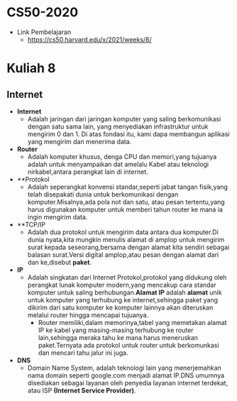 # CS50-2020
- Link Pembelajaran
    - https://cs50.harvard.edu/x/2021/weeks/8/

# Kuliah 8
## Internet

- **Internet** 
    - Adalah jaringan dari jaringan komputer yang saling berkomunikasi dengan satu sama lain, yang menyediakan infrastruktur untuk mengirim 0 dan 1. Di atas fondasi itu, kami dapa membangun aplikasi yang mengirim dan menerima data.
- **Router**  
    - Adalah komputer khusus, denga CPU dan memori,yang tujuanya adalah untuk menyampaikan dat amelalu Kabel atau teknologi nirkabel,antara perangkat lain di internet.
- **Protokol 
    - Adalah seperangkat konvensi standar,seperti jabat tangan fisik,yang telah disepakati dunia untuk berkomunikasi dengan komputer.Misalnya,ada pola not dan satu, atau pesan tertentu,yang harus digunakan komputer untuk memberi tahun router ke mana ia ingin mengirim data.
- **TCP/IP
    - Adalah dua protokol untuk mengirim data antara dua komputer.Di dunia nyata,kita mungkin menulis alamat di amplop untuk mengirim surat kepada seseorang,bersama dengan alamat kita sendiri sebagai balasan surat.Versi digital amplop,atau pesan dengan alamat dari dan ke,disebut **paket**.
- **IP**
    - Adalah singkatan dari Internet Protokol,protokol yang didukung oleh perangkat lunak komputer modern,yang mencakup cara standar komputer untuk saling berhubungan.**Alamat IP** adalah **alamat** unik untuk komputer yang terhubung ke internet,sehingga paket yang dikirim dari satu komputer ke komputer lainnya akan diteruskan melalui router hingga mencapai tujuanya.
        - Router memiliki,dalam memorinya,tabel yang memetakan alamat IP ke kabel yang masing-masing terhubung ke router lain,sehingga meraka tahu ke mana harus meneruskan paket.Ternyata ada protokol untuk router untuk berkomunkasi dan mencari tahu jalur ini juga.
- **DNS**
    - Domain Name System, adalah teknologi lain yang menerjemahkan nama domain seperti google.com menjadi alamat IP.DNS umumnya disediakan sebagai layanan oleh penyedia layanan internet terdekat, atau ISP **(Internet Service Provider)**. 
